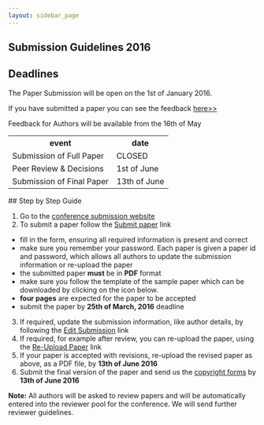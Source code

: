 ```yaml
---
layout: sidebar_page
---
```


## Submission Guidelines 2016

##  Deadlines


The Paper Submission will be open on the 1st of January 2016. 

If you have submitted a paper you can see the feedback [here>>](http://conference.4m-association.org/author/show_reviews.php)

Feedback for Authors will be available from the 16th of May 

<table class="info" style="width:100%;">
<tr><th>event</th><th>date</th></tr>
<tr class="current"><td>Submission of Full Paper</td><td>CLOSED</td></tr>  
<tr><td>Peer Review & Decisions</td><td>1st of June</td></tr>
<tr><td>Submission of Final Paper</td><td>13th of June</td></tr> 
</table>
<!--break-->
##  Step by Step Guide

1. Go to the [conference submission website](http://conference.4m-association.org) 
2. To submit a paper follow the [Submit paper](http://conference.4m-association.org/author/submit.php) link
  * fill in the form, ensuring all required information is present and correct
  * make sure you remember your password. Each paper is given a paper id and password, which allows all authors to update the submission information or re-upload the paper
  * the submitted paper **must** be in **PDF** format
  * make sure you follow the template of the sample paper which can be downloaded by clicking on the icon below. 
  * **four pages** are expected for the paper to be accepted
  * submit the paper by **25th of March, 2016** deadline
3. If required, update the submission information, like author details, by following the [Edit Submission](http://conference.4m-association.org/author/edit.php) link
4. If required, for example after review, you can re-upload the paper, using the [Re-Upload Paper](http://conference.4m-association.org/author/upload.php?t=reup) link
5. If your paper is accepted with revisions, re-upload the revised paper as above, as a PDF file, by **13th of June 2016**
6. Submit the final version of the paper and send us the [copyright forms](/4m-association/content/License-Agreement-2015)  by **13th of June 2016**

**Note:** All authors will be asked to review papers and will be automatically entered into the reviewer pool for the conference. We will send further reviewer guidelines.